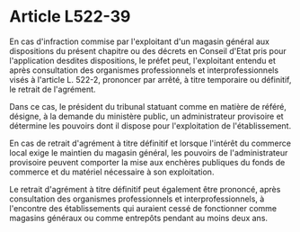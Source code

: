# Article L522-39

En cas d'infraction commise par l'exploitant d'un magasin général aux dispositions du présent chapitre ou des décrets en Conseil d'Etat pris pour l'application desdites dispositions, le préfet peut, l'exploitant entendu et après consultation des organismes professionnels et interprofessionnels visés à l'article L. 522-2, prononcer par arrêté, à titre temporaire ou définitif, le retrait de l'agrément.

Dans ce cas, le président du tribunal statuant comme en matière de référé, désigne, à la demande du ministère public, un administrateur provisoire et détermine les pouvoirs dont il dispose pour l'exploitation de l'établissement.

En cas de retrait d'agrément à titre définitif et lorsque l'intérêt du commerce local exige le maintien du magasin général, les pouvoirs de l'administrateur provisoire peuvent comporter la mise aux enchères publiques du fonds de commerce et du matériel nécessaire à son exploitation.

Le retrait d'agrément à titre définitif peut également être prononcé, après consultation des organismes professionnels et interprofessionnels, à l'encontre des établissements qui auraient cessé de fonctionner comme magasins généraux ou comme entrepôts pendant au moins deux ans.

